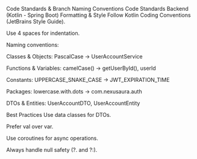 Code Standards & Branch Naming Conventions
Code Standards
Backend (Kotlin - Spring Boot)
Formatting & Style
Follow Kotlin Coding Conventions (JetBrains Style Guide).

Use 4 spaces for indentation.

Naming conventions:

Classes & Objects: PascalCase → UserAccountService

Functions & Variables: camelCase() → getUserById(), userId

Constants: UPPERCASE_SNAKE_CASE → JWT_EXPIRATION_TIME

Packages: lowercase.with.dots → com.nexusaura.auth

DTOs & Entities: UserAccountDTO, UserAccountEntity

Best Practices
Use data classes for DTOs.

Prefer val over var.

Use coroutines for async operations.

Always handle null safety (?. and ?:).

